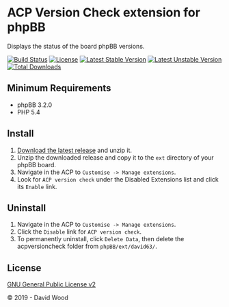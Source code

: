 # ACP Version Check extension for phpBB

Displays the status of the board phpBB versions.

[![Build Status](https://travis-ci.com/david63/acpversioncheck.svg?branch=master)](https://travis-ci.com/david63/acpversioncheck)
[![License](https://poser.pugx.org/david63/acpversioncheck/license)](https://packagist.org/packages/david63/acpversioncheck)
[![Latest Stable Version](https://poser.pugx.org/david63/acpversioncheck/v/stable)](https://packagist.org/packages/david63/acpversioncheck)
[![Latest Unstable Version](https://poser.pugx.org/david63/acpversioncheck/v/unstable)](https://packagist.org/packages/david63/acpversioncheck)
[![Total Downloads](https://poser.pugx.org/david63/acpversioncheck/downloads)](https://packagist.org/packages/david63/acpversioncheck)

## Minimum Requirements
* phpBB 3.2.0
* PHP 5.4

## Install
1. [Download the latest release](https://github.com/david63/acpversioncheck/archive/3.2.zip) and unzip it.
2. Unzip the downloaded release and copy it to the `ext` directory of your phpBB board.
3. Navigate in the ACP to `Customise -> Manage extensions`.
4. Look for `ACP version check` under the Disabled Extensions list and click its `Enable` link.

## Uninstall
1. Navigate in the ACP to `Customise -> Manage extensions`.
2. Click the `Disable` link for `ACP version check`.
3. To permanently uninstall, click `Delete Data`, then delete the acpversioncheck folder from `phpBB/ext/david63/`.

## License
[GNU General Public License v2](http://opensource.org/licenses/GPL-2.0)

© 2019 - David Wood